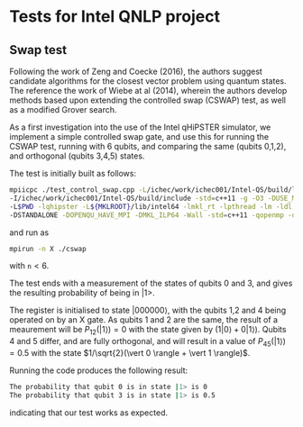 # Tests for Intel QNLP project

## Swap test
Following the work of Zeng and Coecke (2016), the authors suggest candidate algorithms for the closest vector problem using quantum states.
The reference the work of Wiebe at al (2014), wherein the authors develop methods based upon extending the controlled swap (CSWAP) test, as well as
a modified Grover search.

As a first investigation into the use of the Intel qHiPSTER simulator, we implement a simple controlled swap gate, and use this for running
the CSWAP test, running with 6 qubits, and comparing the same (qubits 0,1,2), and orthogonal (qubits 3,4,5) states.

The test is initially built as follows:
```bash
mpiicpc ./test_control_swap.cpp -L/ichec/work/ichec001/Intel-QS/build/lib/intel64 \
-I/ichec/work/ichec001/Intel-QS/build/include -std=c++11 -g -O3 -DUSE_MM_MALLOC \ 
-L$PWD -lqhipster -L${MKLROOT}/lib/intel64 -lmkl_rt -lpthread -lm -ldl \
-DSTANDALONE -DOPENQU_HAVE_MPI -DMKL_ILP64 -Wall -std=c++11 -qopenmp -o cswap
```
 and run as 
 ```bash
 mpirun -n X ./cswap
 ```
 with `n`$`\lt 6`$.

The test ends with a measurement of the states of qubits 0 and 3, and gives the resulting probability of being in |1>.

The register is initialised to state $`\vert 000000 \rangle`$, with the qubits 1,2 and 4 being operated on by an X gate.
As qubits 1 and 2 are the same, the result of a meaurement will be $`P_{12}(\vert 1 \rangle) = 0`$  with the state given by $`(1\vert 0 \rangle + 0\vert 1 \rangle)`$.
Qubits 4 and 5 differ, and are fully orthogonal, and will result in a value of $`P_{45}(\vert 1 \rangle) = 0.5`$ with the state $`1/\sqrt{2}(\vert 0 \rangle + \vert 1 \rangle)`$.

Running the code produces the following result:
```bash
The probability that qubit 0 is in state |1> is 0
The probability that qubit 3 is in state |1> is 0.5
```
indicating that our test works as expected.